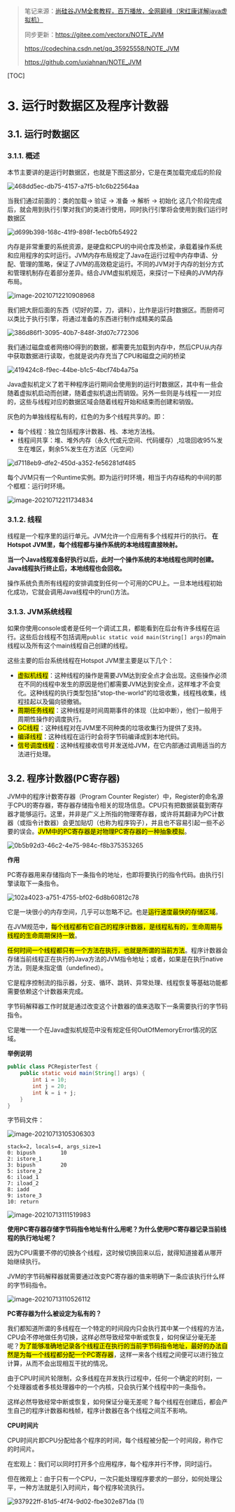 > 笔记来源：[尚硅谷JVM全套教程，百万播放，全网巅峰（宋红康详解java虚拟机）](https://www.bilibili.com/video/BV1PJ411n7xZ "尚硅谷JVM全套教程，百万播放，全网巅峰（宋红康详解java虚拟机）")
>
> 同步更新：https://gitee.com/vectorx/NOTE_JVM
>
> https://codechina.csdn.net/qq_35925558/NOTE_JVM
>
> https://github.com/uxiahnan/NOTE_JVM

[TOC]

# 3. 运行时数据区及程序计数器

## 3.1. 运行时数据区

### 3.1.1. 概述

本节主要讲的是运行时数据区，也就是下图这部分，它是在类加载完成后的阶段

![468dd5ec-db75-4157-a7f5-b1c6b22564aa](../../../pic/468dd5ec-db75-4157-a7f5-b1c6b22564aa.png)

当我们通过前面的：类的加载-> 验证 -> 准备 -> 解析 -> 初始化 这几个阶段完成后，就会用到执行引擎对我们的类进行使用，同时执行引擎将会使用到我们运行时数据区

![d699b398-168c-41f9-898f-1ecb0fb54922](../../../pic/d699b398-168c-41f9-898f-1ecb0fb54922.png)

内存是非常重要的系统资源，是硬盘和CPU的中间仓库及桥梁，承载着操作系统和应用程序的实时运行。JVM内存布局规定了Java在运行过程中内存申请、分配、管理的策略，保证了JVM的高效稳定运行。不同的JVM对于内存的划分方式和管理机制存在着部分差异。结合JVM虚拟机规范，来探讨一下经典的JVM内存布局。

![image-20210712210908968](../../../pic/image-20210712210908968.png)

我们把大厨后面的东西（切好的菜，刀，调料），比作是运行时数据区。而厨师可以类比于执行引擎，将通过准备的东西进行制作成精美的菜品

![386d86f1-3095-40b7-848f-3fd07c772306](../../../pic/386d86f1-3095-40b7-848f-3fd07c772306.png)

我们通过磁盘或者网络IO得到的数据，都需要先加载到内存中，然后CPU从内存中获取数据进行读取，也就是说内存充当了CPU和磁盘之间的桥梁

![419424c8-f9ec-44be-b1c5-4bcf74b4a75a](../../../pic/419424c8-f9ec-44be-b1c5-4bcf74b4a75a.png)

Java虚拟机定义了若干种程序运行期间会使用到的运行时数据区，其中有一些会随着虚拟机启动而创建，随着虚拟机退出而销毁。另外一些则是与线程一一对应的，这些与线程对应的数据区域会随着线程开始和结束而创建和销毁。

灰色的为单独线程私有的，红色的为多个线程共享的。即：

- 每个线程：独立包括程序计数器、栈、本地方法栈。
- 线程间共享：堆、堆外内存（永久代或元空间、代码缓存）,垃圾回收95%发生在堆区，剩余5%发生在方法区（元空间）

![d7118eb9-dfe2-450d-a352-fe56281df485](../../../pic/d7118eb9-dfe2-450d-a352-fe56281df485.png)

每个JVM只有一个Runtime实例。即为运行时环境，相当于内存结构的中间的那个框框：运行时环境。

![image-20210712211734834](../../../pic/image-20210712211734834.png)



### 3.1.2. 线程

线程是一个程序里的运行单元。JVM允许一个应用有多个线程并行的执行。 **在Hotspot JVM里，每个线程都与操作系统的本地线程直接映射。**

**当一个Java线程准备好执行以后，此时一个操作系统的本地线程也同时创建。Java线程执行终止后，本地线程也会回收。**

操作系统负责所有线程的安排调度到任何一个可用的CPU上。一旦本地线程初始化成功，它就会调用Java线程中的run()方法。

### 3.1.3. JVM系统线程

如果你使用console或者是任何一个调试工具，都能看到在后台有许多线程在运行。这些后台线程不包括调用`public static void main(String[] args)`的main线程以及所有这个main线程自己创建的线程。

这些主要的后台系统线程在Hotspot JVM里主要是以下几个：

- <mark>虚拟机线程</mark>：这种线程的操作是需要JVM达到安全点才会出现。这些操作必须在不同的线程中发生的原因是他们都需要JVM达到安全点，这样堆才不会变化。这种线程的执行类型包括"stop-the-world"的垃圾收集，线程栈收集，线程挂起以及偏向锁撤销。
- <mark>周期任务线程</mark>：这种线程是时间周期事件的体现（比如中断），他们一般用于周期性操作的调度执行。
- <mark>GC线程</mark>：这种线程对在JVM里不同种类的垃圾收集行为提供了支持。
- <mark>编译线程</mark>：这种线程在运行时会将字节码编译成到本地代码。
- <mark>信号调度线程</mark>：这种线程接收信号并发送给JVM，在它内部通过调用适当的方法进行处理。

## 3.2. 程序计数器(PC寄存器)

JVM中的程序计数寄存器（Program Counter Register）中，Register的命名源于CPU的寄存器，寄存器存储指令相关的现场信息。CPU只有把数据装载到寄存器才能够运行。这里，并非是广义上所指的物理寄存器，或许将其翻译为PC计数器（或指令计数器）会更加贴切（也称为程序钩子），并且也不容易引起一些不必要的误会。<mark>JVM中的PC寄存器是对物理PC寄存器的一种抽象模拟</mark>。

![0b5b92d3-46c2-4e75-984c-f8b375353265](../../../pic/0b5b92d3-46c2-4e75-984c-f8b375353265.png)

**作用**

PC寄存器用来存储指向下一条指令的地址，也即将要执行的指令代码。由执行引擎读取下一条指令。

![102a4023-a751-4755-bf02-6d8b60812c78](../../../pic/102a4023-a751-4755-bf02-6d8b60812c78.png)

它是一块很小的内存空间，几乎可以忽略不记。也是<mark>运行速度最快的存储区域</mark>。

在JVM规范中，<mark>每个线程都有它自己的程序计数器，是线程私有的，生命周期与线程的生命周期保持一致</mark>。

<mark>任何时间一个线程都只有一个方法在执行，也就是所谓的当前方法</mark>。程序计数器会存储当前线程正在执行的Java方法的JVM指令地址；或者，如果是在执行native方法，则是未指定值（undefined）。

它是程序控制流的指示器，分支、循环、跳转、异常处理、线程恢复等基础功能都需要依赖这个计数器来完成。

字节码解释器工作时就是通过改变这个计数器的值来选取下一条需要执行的字节码指令。

它是唯一一个在Java虚拟机规范中没有规定任何OutOfMemoryError情况的区域。

**举例说明**

```java
public class PCRegisterTest {
    public static void main(String[] args) {
        int i = 10;
        int j = 20;
        int k = i + j;
    }
}
```

字节码文件：

![image-20210713105306303](../../../pic/image-20210713105306303.png)

```shell
stack=2, locals=4, args_size=1
0: bipush        10
2: istore_1
3: bipush        20
5: istore_2
6: iload_1
7: iload_2
8: iadd
9: istore_3
10: return
```

![image-20210713111519983](../../../pic/image-20210713111519983.png)

**使用PC寄存器存储字节码指令地址有什么用呢？为什么使用PC寄存器记录当前线程的执行地址呢？**

因为CPU需要不停的切换各个线程，这时候切换回来以后，就得知道接着从哪开始继续执行。

JVM的字节码解释器就需要通过改变PC寄存器的值来明确下一条应该执行什么样的字节码指令。

![image-20210713110526112](../../../pic/image-20210713110526112.png)

**PC寄存器为什么被设定为私有的？**

我们都知道所谓的多线程在一个特定的时间段内只会执行其中某一个线程的方法，CPU会不停地做任务切换，这样必然导致经常中断或恢复，如何保证分毫无差呢？<mark>为了能够准确地记录各个线程正在执行的当前字节码指令地址，最好的办法自然是为每一个线程都分配一个PC寄存器</mark>，这样一来各个线程之间便可以进行独立计算，从而不会出现相互干扰的情况。

由于CPU时间片轮限制，众多线程在并发执行过程中，任何一个确定的时刻，一个处理器或者多核处理器中的一个内核，只会执行某个线程中的一条指令。

这样必然导致经常中断或恢复，如何保证分毫无差呢？每个线程在创建后，都会产生自己的程序计数器和栈帧，程序计数器在各个线程之间互不影响。

**CPU时间片**

CPU时间片即CPU分配给各个程序的时间，每个线程被分配一个时间段，称作它的时间片。

在宏观上：我们可以同时打开多个应用程序，每个程序并行不悖，同时运行。

但在微观上：由于只有一个CPU，一次只能处理程序要求的一部分，如何处理公平，一种方法就是引入时间片，每个程序轮流执行。

![937922ff-81d5-4f74-9d02-fbe302e871da (1)](../../../pic/937922ff-81d5-4f74-9d02-fbe302e871da%20(1).png)